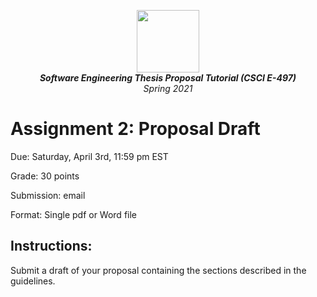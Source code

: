 <p align="center">
  <img width="100" height="100" src="https://upload.wikimedia.org/wikipedia/en/8/89/ExtensionFlag.png">
   <br/>
  <em><b>Software Engineering Thesis Proposal Tutorial (CSCI E-497)</b></em>
      <br/>
  <em>Spring 2021</em>
</p>




# Assignment 2:  Proposal Draft


Due: Saturday, April 3rd, 11:59 pm EST

Grade: 30 points

Submission: email 

Format: Single pdf or Word file



## Instructions: 

Submit a draft of your proposal containing the sections described in the guidelines.






